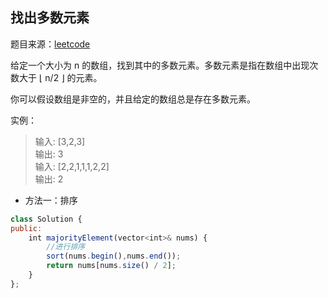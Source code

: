 ## 找出多数元素

题目来源：[leetcode](https://leetcode-cn.com/problems/majority-element/)

给定一个大小为 n 的数组，找到其中的多数元素。多数元素是指在数组中出现次数大于 ⌊ n/2 ⌋ 的元素。

你可以假设数组是非空的，并且给定的数组总是存在多数元素。

实例：
> 输入: [3,2,3]   
> 输出: 3     
> 输入: [2,2,1,1,1,2,2]     
> 输出: 2

- 方法一：排序

```js
class Solution {
public:
    int majorityElement(vector<int>& nums) {
        //进行排序
        sort(nums.begin(),nums.end());
        return nums[nums.size() / 2];
    } 
};
```